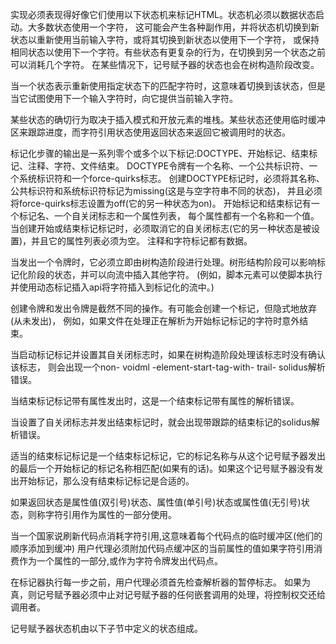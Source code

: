 实现必须表现得好像它们使用以下状态机来标记HTML。状态机必须以数据状态启动。大多数状态使用一个字符，
这可能会产生各种副作用，并将状态机切换到新状态以重新使用当前输入字符，或将其切换到新状态以使用下一个字符，
或保持相同状态以使用下一个字符。有些状态有更复杂的行为，在切换到另一个状态之前可以消耗几个字符。
在某些情况下，记号赋予器的状态也会在树构造阶段改变。

当一个状态表示重新使用指定状态下的匹配字符时，这意味着切换到该状态，但是当它试图使用下一个输入字符时，向它提供当前输入字符。

某些状态的确切行为取决于插入模式和开放元素的堆栈。某些状态还使用临时缓冲区来跟踪进度，而字符引用状态使用返回状态来返回它被调用时的状态。

标记化步骤的输出是一系列零个或多个以下标记:DOCTYPE、开始标记、结束标记、注释、字符、文件结束。
DOCTYPE令牌有一个名称、一个公共标识符、一个系统标识符和一个force-quirks标志。
创建DOCTYPE标记时，必须将其名称、公共标识符和系统标识符标记为missing(这是与空字符串不同的状态)，
并且必须将force-quirks标志设置为off(它的另一种状态为on)。
开始标记和结束标记有一个标记名、一个自关闭标志和一个属性列表，
每个属性都有一个名称和一个值。当创建开始或结束标记标记时，必须取消它的自关闭标志(它的另一种状态是被设置)，并且它的属性列表必须为空。
注释和字符标记都有数据。

当发出一个令牌时，它必须立即由树构造阶段进行处理。树形结构阶段可以影响标记化阶段的状态，并可以向流中插入其他字符。
(例如，脚本元素可以使脚本执行并使用动态标记插入api将字符插入到标记化的流中。)

创建令牌和发出令牌是截然不同的操作。有可能会创建一个标记，但隐式地放弃(从未发出)，
例如，如果文件在处理正在解析为开始标记标记的字符时意外结束。

当启动标记标记并设置其自关闭标志时，如果在树构造阶段处理该标志时没有确认该标志，
则会出现一个non- voidml -element-start-tag-with- trail- solidus解析错误。

当结束标记标记带有属性发出时，这是一个结束标记带有属性的解析错误。

当设置了自关闭标志并发出结束标记时，就会出现带跟踪的结束标记的solidus解析错误。

适当的结束标记标记是一个结束标记标记，它的标记名称与从这个记号赋予器发出的最后一个开始标记的标记名称相匹配(如果有的话)。如果这个记号赋予器没有发出开始标记，那么没有结束标记标记是合适的。

如果返回状态是属性值(双引号)状态、属性值(单引号)状态或属性值(无引号)状态，则称字符引用作为属性的一部分使用。

当一个国家说刷新代码点消耗字符引用,这意味着每个代码点的临时缓冲区(他们的顺序添加到缓冲)
用户代理必须附加代码点缓冲区的当前属性的值如果字符引用消费作为一个属性的一部分,或作为字符令牌发出代码点。

在标记器执行每一步之前，用户代理必须首先检查解析器的暂停标志。
如果为真，则记号赋予器必须中止对记号赋予器的任何嵌套调用的处理，将控制权交还给调用者。

记号赋予器状态机由以下子节中定义的状态组成。

